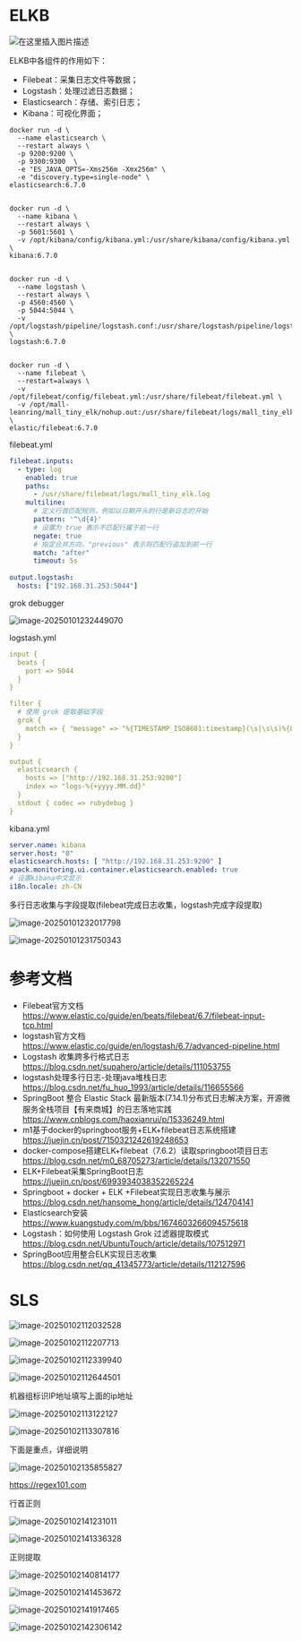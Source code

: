 # ELKB

![在这里插入图片描述](日志/007031e2b51d8fd6c715e5642a3f006b.png)

ELKB中各组件的作用如下：

- Filebeat：采集日志文件等数据；
- Logstash：处理过滤日志数据；
- Elasticsearch：存储、索引日志；
- Kibana：可视化界面；

```
docker run -d \
  --name elasticsearch \
  --restart always \
  -p 9200:9200 \
  -p 9300:9300  \
  -e "ES_JAVA_OPTS=-Xms256m -Xmx256m" \
  -e "discovery.type=single-node" \
elasticsearch:6.7.0


docker run -d \
  --name kibana \
  --restart always \
  -p 5601:5601 \
  -v /opt/kibana/config/kibana.yml:/usr/share/kibana/config/kibana.yml \
kibana:6.7.0


docker run -d \
  --name logstash \
  --restart always \
  -p 4560:4560 \
  -p 5044:5044 \
  -v /opt/logstash/pipeline/logstash.conf:/usr/share/logstash/pipeline/logstash.conf \
logstash:6.7.0


docker run -d \
  --name filebeat \
  --restart=always \
  -v /opt/filebeat/config/filebeat.yml:/usr/share/filebeat/filebeat.yml \
  -v /opt/mall-leanring/mall_tiny_elk/nohup.out:/usr/share/filebeat/logs/mall_tiny_elk.log \
elastic/filebeat:6.7.0
```

filebeat.yml

```yml
filebeat.inputs:
  - type: log
    enabled: true
    paths:
      - /usr/share/filebeat/logs/mall_tiny_elk.log
    multiline:
      # 定义行首匹配规则，例如以日期开头的行是新日志的开始
      pattern: '^\d{4}'
      # 设置为 true 表示不匹配行属于前一行
      negate: true
      # 指定合并方向，"previous" 表示将匹配行追加到前一行
      match: "after"
      timeout: 5s
      
output.logstash:
  hosts: ["192.168.31.253:5044"]
```

grok debugger

![image-20250101232449070](日志/image-20250101232449070.png)

logstash.yml

```yml
input {
  beats {
    port => 5044
  }
}

filter {
  # 使用 grok 提取基础字段
  grok {
    match => { "message" => "%{TIMESTAMP_ISO8601:timestamp}(\s|\s\s)%{LOGLEVEL:level}\s%{NUMBER:pid}\s---\s\[%{DATA:thread}\]\s%{JAVACLASS:class} *: %{GREEDYDATA:json_data}" }
  }
}

output {
  elasticsearch {
    hosts => ["http://192.168.31.253:9200"]
    index => "logs-%{+yyyy.MM.dd}"
  }
  stdout { codec => rubydebug }
}

```

kibana.yml

```yml
server.name: kibana
server.host: "0"
elasticsearch.hosts: [ "http://192.168.31.253:9200" ]
xpack.monitoring.ui.container.elasticsearch.enabled: true
# 设置kibana中文显示
i18n.locale: zh-CN
```

多行日志收集与字段提取(filebeat完成日志收集，logstash完成字段提取)

![image-20250101232017798](日志/image-20250101232017798.png)

![image-20250101231750343](日志/image-20250101231750343.png)

# 参考文档

- Filebeat官方文档  https://www.elastic.co/guide/en/beats/filebeat/6.7/filebeat-input-tcp.html
- logstash官方文档  https://www.elastic.co/guide/en/logstash/6.7/advanced-pipeline.html
- Logstash 收集跨多行格式日志  https://blog.csdn.net/supahero/article/details/111053755
- logstash处理多行日志-处理java堆栈日志  https://blog.csdn.net/fu_huo_1993/article/details/116655566
- SpringBoot 整合 Elastic Stack 最新版本(7.14.1)分布式日志解决方案，开源微服务全栈项目【有来商城】的日志落地实践  https://www.cnblogs.com/haoxianrui/p/15336249.html
- m1基于docker的springboot服务+ELK+filebeat日志系统搭建  https://juejin.cn/post/7150321242619248653
- docker-compose搭建ELK+filebeat（7.6.2）读取springboot项目日志  https://blog.csdn.net/m0_68705273/article/details/132071550
- ELK+Filebeat采集SpringBoot日志  https://juejin.cn/post/6993934038352265224
- Springboot + docker + ELK +Filebeat实现日志收集与展示  https://blog.csdn.net/hansome_hong/article/details/124704141
- Elasticsearch安装  https://www.kuangstudy.com/m/bbs/1674603266094575618
- Logstash：如何使用 Logstash Grok 过滤器提取模式  https://blog.csdn.net/UbuntuTouch/article/details/107512971
- SpringBoot应用整合ELK实现日志收集  https://blog.csdn.net/qq_41345773/article/details/112127596

# SLS



![image-20250102112032528](日志/image-20250102112032528.png)



![image-20250102112207713](日志/image-20250102112207713.png)



![image-20250102112339940](日志/image-20250102112339940.png)



![image-20250102112644501](日志/image-20250102112644501.png)

机器组标识IP地址填写上面的ip地址

![image-20250102113122127](日志/image-20250102113122127.png)



![image-20250102113307816](日志/image-20250102113307816.png)

下面是重点，详细说明

![image-20250102135855827](日志/image-20250102135855827.png)

https://regex101.com

行首正则

![image-20250102141231011](日志/image-20250102141231011.png)

![image-20250102141336328](日志/image-20250102141336328.png)

正则提取

![image-20250102140814177](日志/image-20250102140814177.png)



![image-20250102141453672](日志/image-20250102141453672.png)



![image-20250102141917465](日志/image-20250102141917465.png)

![image-20250102142306142](日志/image-20250102142306142.png)
